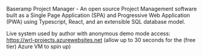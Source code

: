 Baseramp Project Manager - An open source Project Management software built as a Single Page Application (SPA) and Progressive Web Application (PWA) using Typescript, React, and an extensible SQL database model.

Live system used by author with anonymous demo mode access:
https://wrl-projects.azurewebsites.net (allow up to 30 seconds for the (free tier) Azure VM to spin up)
